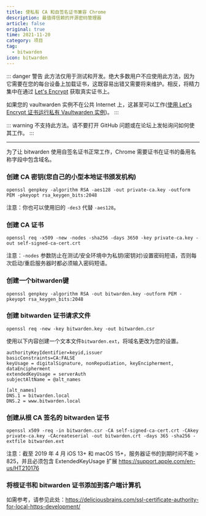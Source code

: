 ```yaml
---
title: 使私有 CA 和自签名证书兼容 Chrome
description: 最值得信赖的开源密码管理器 
article: false
original: true
time: 2021-11-20
category: 项目
tag:
  - bitwarden
icon: bitwarden
---
```


::: danger 警告
此方法仅用于测试和开发。绝大多数用户不应使用此方法，因为它需要在您的每台设备上加载证书，这既容易出错又需要将来维护。相反，将精力集中在通过 [Let's Encrypt](https://letsencrypt.org/getting-started/) 获取真实证书上。

如果您的 vaultwarden 实例不在公共 Internet 上，这甚至可以工作([使用 Let's Encrypt 证书运行私有 Vaultwarden 实例](../Deployment/Running-a-private-vaultwarden-instance-with-Let's-Encrypt-certs.md))。
:::

::: warning
不支持此方法。请不要打开 GitHub 问题或在论坛上发帖询问如何使其工作。
:::

---

为了让 bitwarden 使用自签名证书正常工作，Chrome 需要证书在证书的备用名称字段中包含域名。

### 创建 CA 密钥(您自己的小型本地证书颁发机构)

```
openssl genpkey -algorithm RSA -aes128 -out private-ca.key -outform PEM -pkeyopt rsa_keygen_bits:2048
```

注意：你也可以使用旧的 `-des3` 代替 `-aes128`。

### 创建 CA 证书

```
openssl req -x509 -new -nodes -sha256 -days 3650 -key private-ca.key -out self-signed-ca-cert.crt
```

注意：`-nodes` 参数防止在测试/安全环境中为私钥(密钥对)设置密码短语，否则每次启动/重启服务器时都必须输入密码短语。

### 创建一个bitwarden键

```
openssl genpkey -algorithm RSA -out bitwarden.key -outform PEM -pkeyopt rsa_keygen_bits:2048
```

### 创建 bitwarden 证书请求文件

```
openssl req -new -key bitwarden.key -out bitwarden.csr
```

使用以下内容创建一个文本文件`bitwarden.ext`，将域名更改为您的设置。

```
authorityKeyIdentifier=keyid,issuer
basicConstraints=CA:FALSE
keyUsage = digitalSignature, nonRepudiation, keyEncipherment, dataEncipherment
extendedKeyUsage = serverAuth
subjectAltName = @alt_names

[alt_names]
DNS.1 = bitwarden.local
DNS.2 = www.bitwarden.local
```

### 创建从根 CA 签名的 bitwarden 证书

```
openssl x509 -req -in bitwarden.csr -CA self-signed-ca-cert.crt -CAkey private-ca.key -CAcreateserial -out bitwarden.crt -days 365 -sha256 -extfile bitwarden.ext
```

注意：截至 2019 年 4 月 iOS 13+ 和 macOS 15+，服务器证书的到期时间不能 > 825，并且必须包含 ExtendedKeyUsage 扩展 <https://support.apple.com/en-us/HT210176>

### 将根证书和 bitwarden 证书添加到客户端计算机

如需参考，请参见此处：<https://deliciousbrains.com/ssl-certificate-authority-for-local-https-development/>
